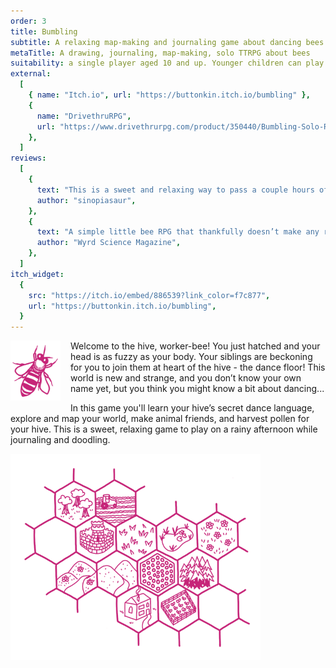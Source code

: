 ```yaml
---
order: 3
title: Bumbling
subtitle: A relaxing map-making and journaling game about dancing bees
metaTitle: A drawing, journaling, map-making, solo TTRPG about bees
suitability: a single player aged 10 and up. Younger children can play with a little guidance
external:
  [
    { name: "Itch.io", url: "https://buttonkin.itch.io/bumbling" },
    {
      name: "DrivethruRPG",
      url: "https://www.drivethrurpg.com/product/350440/Bumbling-Solo-RPG",
    },
  ]
reviews:
  [
    {
      text: "This is a sweet and relaxing way to pass a couple hours of a summer afternoon",
      author: "sinopiasaur",
    },
    {
      text: "A simple little bee RPG that thankfully doesn’t make any references to that b---dy film",
      author: "Wyrd Science Magazine",
    },
  ]
itch_widget:
  {
    src: "https://itch.io/embed/886539?link_color=f7c877",
    url: "https://buttonkin.itch.io/bumbling",
  }
---
```


<p>
    <img src="bee.png" style="width:80px;float:left;border:0;margin:0 1rem 1rem 0;" alt="">
    Welcome to the hive, worker-bee! You just hatched and your head is as fuzzy as your body. Your siblings are beckoning for you to join them at heart of the hive - the dance floor! This world is new and strange, and you don’t know your own name yet, but you think you might know a bit about dancing...
</p>
<p>
    In this game you'll learn your hive’s secret dance language, explore and map your world, make animal friends, and harvest pollen for your hive. This is a sweet, relaxing game to play on a rainy afternoon while journaling and doodling.
</p>
<img src="hexes.png" style="max-width:400px;border:0" alt="">
